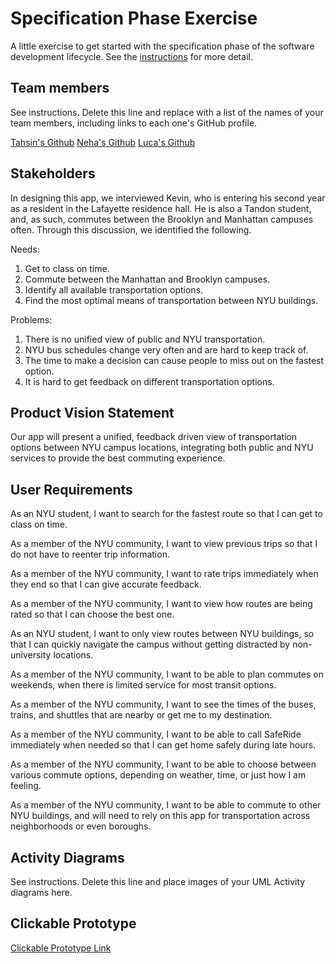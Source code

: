 # Specification Phase Exercise

A little exercise to get started with the specification phase of the software development lifecycle. See the [instructions](instructions.md) for more detail.

## Team members

See instructions. Delete this line and replace with a list of the names of your team members, including links to each one's GitHub profile.

[Tahsin's Github](https://github.com/tahsintawhid)
[Neha's Github](https://github.com/nehamagesh)
[Luca's Github](https://github.com/lucaignatescu)

## Stakeholders

In designing this app, we interviewed Kevin, who is entering his second year as a resident in the Lafayette residence hall. He is also a Tandon student, and, as such, commutes between the Brooklyn and Manhattan campuses often. Through this discussion, we identified the following.

Needs: 

1. Get to class on time.
2. Commute between the Manhattan and Brooklyn campuses.
3. Identify all available transportation options.
4. Find the most optimal means of transportation between NYU buildings.

Problems:

1. There is no unified view of public and NYU transportation.
2. NYU bus schedules change very often and are hard to keep track of.
3. The time to make a decision can cause people to miss out on the fastest option.
4. It is hard to get feedback on different transportation options.

## Product Vision Statement

Our app will present a unified, feedback driven view of transportation options between NYU campus locations, integrating both public and NYU services to provide the best commuting experience.

## User Requirements

As an NYU student, I want to search for the fastest route so that I can get to class on time.

As a member of the NYU community, I want to view previous trips so that I do not have to reenter trip information.
 
As a member of the NYU community, I want to rate trips immediately when they end so that I can give accurate feedback.
 
As a member of the NYU community, I want to view how routes are being rated so that I can choose the best one.
 
As an NYU student, I want to only view routes between NYU buildings, so that I can quickly navigate the campus without getting distracted by non-university locations.

As a member of the NYU community, I want to be able to plan commutes on weekends, when there is limited service for most transit options. 

As a member of the NYU community, I want to see the times of the buses, trains, and shuttles that are nearby or get me to my destination.

As a member of the NYU community, I want to be able to call SafeRide immediately when needed so that I can get home safely during late hours.

As a member of the NYU community, I want to be able to choose between various commute options, depending on weather, time, or just how I am feeling.

As a member of the NYU community, I want to be able to commute to other NYU buildings, and will need to rely on this app for transportation across neighborhoods or even boroughs. 

## Activity Diagrams

See instructions. Delete this line and place images of your UML Activity diagrams here.

## Clickable Prototype

[Clickable Prototype Link](https://www.figma.com/proto/auiQwH37dpDupi33P4QsoR/NYU-Transit?node-id=1-5&node-type=canvas&t=xKp3tEddKN4GR45g-1&scaling=scale-down&content-scaling=fixed&page-id=0%3A1&starting-point-node-id=1%3A5&show-proto-sidebar=1)
